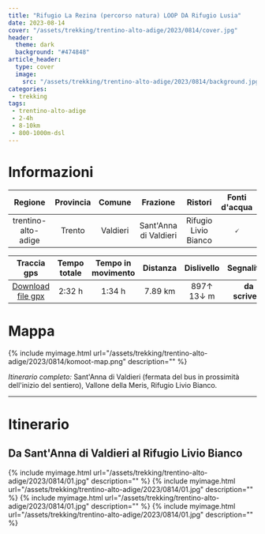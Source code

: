 ```yaml
---
title: "Rifugio La Rezina (percorso natura) LOOP DA Rifugio Lusia"
date: 2023-08-14
cover: "/assets/trekking/trentino-alto-adige/2023/0814/cover.jpg"
header:
  theme: dark
  background: "#474848"
article_header:
  type: cover
  image:
    src: "/assets/trekking/trentino-alto-adige/2023/0814/background.jpg"
categories:
 - trekking
tags:
 - trentino-alto-adige
 - 2-4h
 - 8-10km
 - 800-1000m-dsl
---
```


# Informazioni

|       Regione       | Provincia |   Comune | Frazione  | Ristori | Fonti d'acqua |
|:-------------------:|:---------:|:------------:|:-------:|:------:|:--------:|
| trentino-alto-adige             |   Trento  | Valdieri | Sant'Anna di Valdieri | Rifugio Livio Bianco | 🗸 |

|     Traccia gps     |  Tempo totale | Tempo in movimento |  Distanza | Dislivello  | Segnalitica |
|:-------------------:| :------:|:---------:|:--------:|:----------: | :---------: |
| [Download file gpx](/assets/trekking/trentino-alto-adige/2023/0814/traccia-gps.gpx) |  2:32 h | 1:34 h|  7.89 km | 897↑ 13↓ m | **da scrivere** |


# Mappa

{% include myimage.html url="/assets/trekking/trentino-alto-adige/2023/0814/komoot-map.png" description="" %}

*Itinerario completo:* Sant'Anna di Valdieri (fermata del bus in prossimità dell'inizio del sentiero), Vallone della Meris, Rifugio Livio Bianco.

---

# Itinerario

## Da Sant'Anna di Valdieri al Rifugio Livio Bianco

{% include myimage.html url="/assets/trekking/trentino-alto-adige/2023/0814/01.jpg" description="" %}
{% include myimage.html url="/assets/trekking/trentino-alto-adige/2023/0814/01.jpg" description="" %}
{% include myimage.html url="/assets/trekking/trentino-alto-adige/2023/0814/01.jpg" description="" %}
{% include myimage.html url="/assets/trekking/trentino-alto-adige/2023/0814/01.jpg" description="" %}

